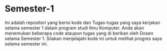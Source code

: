 # Semester-1
Ini adalah repositori yang berisi kode dan Tugas-tugas yang saya kerjakan selama semester 1 dalam program studi Ilmu Komputer. Anda akan menemukan beberapa code ataupun tugas yang di berikan oleh Dosen selama Semester 1. Silakan menjelajahi kode ini untuk melihat progres saya selama semester ini.
